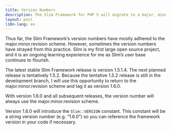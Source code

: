 ```yaml
---
title: Version Numbers
description: The Slim Framework for PHP 5 will migrate to a major, minor, revision versioning scheme
layout: post
l10n-lang: en
---
```


Thus far, the Slim Framework’s version numbers have mostly adhered to the major.minor.revision scheme. However, sometimes the version numbers have strayed from this practice. Slim is my first large open source project, and it is an ongoing learning experience for me as Slim’s user base continues to flourish.

The latest stable Slim Framework release is version 1.5.1.4. The next planned release is tentatively 1.5.2. Because the tentative 1.5.2 release is still in the development branch, I will use this opportunity to return to the major.minor.revision scheme and tag it as version 1.6.0.

With version 1.6.0 and all subsequent releases, the version number will always use the major.minor.revision scheme.

Version 1.6.0 will introduce the `Slim::VERSION` constant. This constant will be a string version number (e.g. “1.6.0”) so you can reference the framework version in your code if necessary.
